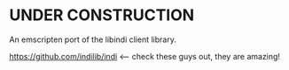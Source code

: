# UNDER CONSTRUCTION
An emscripten port of the libindi client library.


https://github.com/indilib/indi <-- check these guys out, they are amazing!

